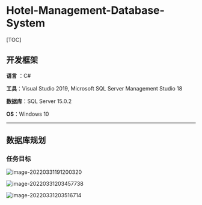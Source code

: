 # Hotel-Management-Database-System

[TOC]

## 开发框架

**语言** ：C#

**工具**：Visual Studio 2019, Microsoft SQL Server Management Studio 18

**数据库**：SQL Server 15.0.2

**OS**：Windows 10

---

## 数据库规划

### 任务目标

![image-20220331191200320](https://gitee.com/zzy9/cloudimage/raw/master/img/image-20220331191200320.png)

![image-20220331203457738](https://gitee.com/zzy9/cloudimage/raw/master/img/image-20220331203457738.png)

![image-20220331203516714](https://gitee.com/zzy9/cloudimage/raw/master/img/image-20220331203516714.png)

